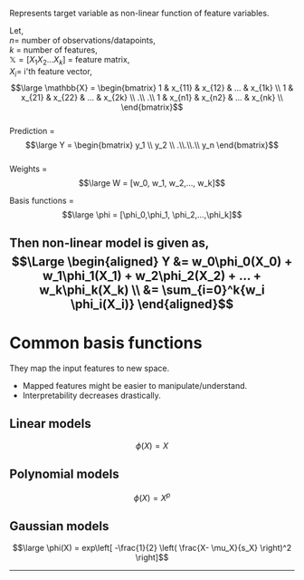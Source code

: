 Represents target variable as non-linear function of feature variables.  

Let,  
$n=$ number of observations/datapoints,  
$k$ = number of features,  
$\mathbb{X}= [X_1  X_2  ... X_k]$ = feature matrix,  
$X_i=$ i'th feature vector,
$$\large \mathbb{X} = \begin{bmatrix}
1 & x_{11} & x_{12} & ... & x_{1k} \\
1 & x_{21} & x_{22} & ... & x_{2k} \\
.\\
.\\
1 & x_{n1} & x_{n2} & ... & x_{nk} \\
\end{bmatrix}$$  
Prediction = $$\large Y = \begin{bmatrix}
y_1 \\ y_2 \\ .\\.\\.\\ y_n
\end{bmatrix}$$  
Weights = $$\large W = [w_0, w_1, w_2,..., w_k]$$

Basis functions = 
$$\large \phi = [\phi_0,\phi_1, \phi_2,...,\phi_k]$$


Then non-linear model is given as,  
$$\Large \begin{aligned} Y &= w_0\phi_0(X_0) + w_1\phi_1(X_1) + w_2\phi_2(X_2) + ... + w_k\phi_k(X_k) \\
&= \sum_{i=0}^k{w_i \phi_i(X_i)}
\end{aligned}$$
---
# Common basis functions
They map the input features to new space.
- Mapped features might be easier to manipulate/understand.
- Interpretability decreases drastically. 

## Linear models
$$\phi(X)=X$$

## Polynomial models
$$\phi(X)= X^p$$

## Gaussian models
$$\large \phi(X) = exp\left[ -\frac{1}{2} \left( \frac{X- \mu_X}{s_X} \right)^2 \right]$$

----
